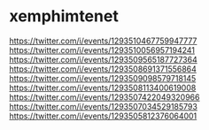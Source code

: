 # xemphimtenet
https://twitter.com/i/events/1293510467759947777 https://twitter.com/i/events/1293510056957194241 https://twitter.com/i/events/1293509565187727364 https://twitter.com/i/events/1293508691371556864 https://twitter.com/i/events/1293509098579718145 https://twitter.com/i/events/1293508113400619008 https://twitter.com/i/events/1293507422049320966 https://twitter.com/i/events/1293507034529185793 https://twitter.com/i/events/1293505812376064001
